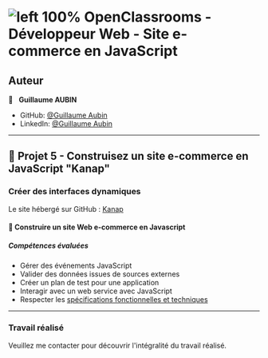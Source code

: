# ![left 100%](https://github.com/thierry-laval/archives/blob/master/images/Logo_OpenClassrooms.png?raw=true) OpenClassrooms - Développeur Web - Site e-commerce en JavaScript

## Auteur

👤 &nbsp; **Guillaume AUBIN**

* GitHub: [@Guillaume Aubin](https://github.com/GuillaumeAubin?tab=repositories "Cliquez pour voir mes projets")
* LinkedIn: [@Guillaume Aubin](https://www.linkedin.com/in/aubinguillaume/ "Visitez mon profil LinkedIn")

***
## 📎 Projet 5 - Construisez un site e-commerce en JavaScript "Kanap"

### Créer des interfaces dynamiques

Le site hébergé sur GitHub : [Kanap](https://github.com/GuillaumeAubin/GuillaumeAubin_5_07102021)

#### 🔨 Construire un site Web e-commerce en Javascript

##### Compétences évaluées

* Gérer des événements JavaScript
* Valider des données issues de sources externes
* Créer un plan de test pour une application
* Interagir avec un web service avec JavaScript
* Respecter les [spécifications fonctionnelles et techniques](https://s3.eu-west-1.amazonaws.com/course.oc-static.com/projects/DWJ_FR_P5/DW+P5+-+Specifications+fonctionnelles.pdf "voir les spécifications")

***

### Travail réalisé

Veuillez me contacter pour découvrir l'intégralité du travail réalisé.
